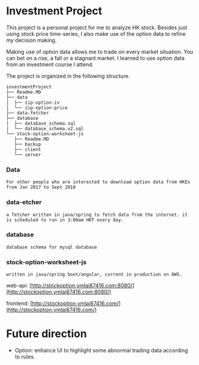 # Investment Project

This project is a personal  project for me to analyze HK stock. Besides just using stock price time-series, I also make use of the option data to refine my decision making.

Making use of option data allows me to trade on every market situation. You can bet on a rise, a fall or a stagnant market.
I learned to use option data from an investment course I attend.

The project is organized in the following structure.

```
investmentProject
├── Readme.MD
├── data
|  ├── zip-option-iv
|  └── zip-option-price
├── data-fetcher
├── database
|  ├── database_schema.sql
|  └── database_schema.v2.sql
└── stock-option-worksheet-js
   ├── Readme.MD
   ├── backup
   ├── client
   └── server
```

### Data
    For other people who are interested to download option data from HKEx from Jan 2017 to Sept 2018

### data-etcher
    a fetcher written in java/spring to fetch data from the internet. it is scheduled to run in 3:00am HKT every day.

### database
    database schema for mysql database

### stock-option-worksheet-js
    written in java/spring boot/angular, current in production on AWS.

web-api: [http://stockoption.ymlai87416.com:8080/](http://stockoption.ymlai87416.com:8080/)

frontend: [http://stockoption.ymlai87416.com/](http://stockoption.ymlai87416.com/)

# Future direction

* Option: enhance UI to highlight some abnormal trading data according to rules.